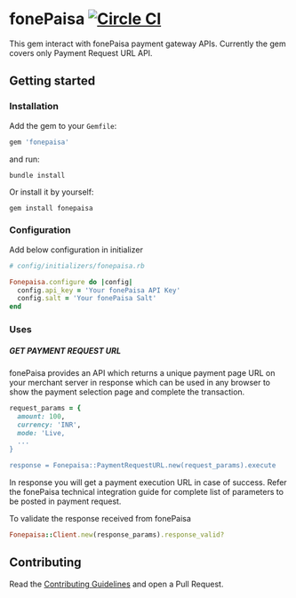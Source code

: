 # fonePaisa [![Circle CI](https://circleci.com/gh/RakeshTejra/fonepaisa.svg?style=svg)](https://circleci.com/gh/RakeshTejra/fonepaisa)

This gem interact with fonePaisa payment gateway APIs. Currently the gem covers only Payment Request URL API.

## Getting started

### Installation

Add the gem to your `Gemfile`:

```ruby
gem 'fonepaisa'
```

and run:

```
bundle install
```

Or install it by yourself:

```
gem install fonepaisa
```

### Configuration

Add below configuration in initializer

``` ruby
# config/initializers/fonepaisa.rb

Fonepaisa.configure do |config|
  config.api_key = 'Your fonePaisa API Key'
  config.salt = 'Your fonePaisa Salt'
end
```

### Uses

##### GET PAYMENT REQUEST URL

fonePaisa provides an API which returns a unique payment page URL on your merchant server in response which can be used in any browser to show the payment selection page and complete the transaction.

```ruby
request_params = {
  amount: 100,
  currency: 'INR',
  mode: 'Live,
  ...
}

response = Fonepaisa::PaymentRequestURL.new(request_params).execute
```
In response you will get a payment execution URL in case of success. Refer the fonePaisa technical integration guide for complete list of parameters to be posted in payment request.

To validate the response received from fonePaisa

```ruby
Fonepaisa::Client.new(response_params).response_valid?
```

## Contributing

Read the [Contributing Guidelines](CONTRIBUTING.md) and open a Pull Request.
